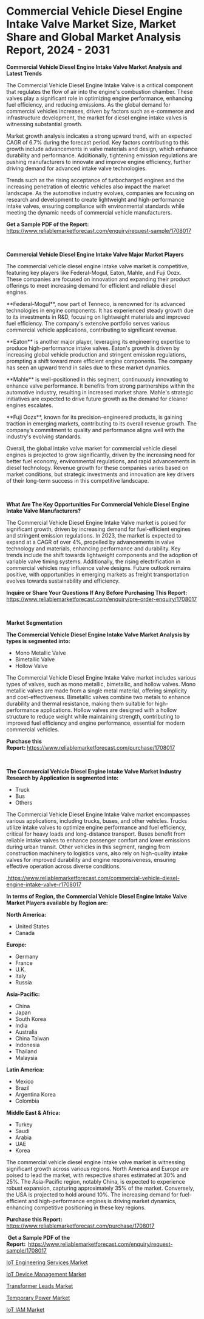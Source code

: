 <p><h1>Commercial Vehicle Diesel Engine Intake Valve Market Size, Market Share and Global Market Analysis Report, 2024 - 2031</h1></p><p><strong>Commercial Vehicle Diesel Engine Intake Valve Market Analysis and Latest Trends</strong></p>
<p><p>The Commercial Vehicle Diesel Engine Intake Valve is a critical component that regulates the flow of air into the engine's combustion chamber. These valves play a significant role in optimizing engine performance, enhancing fuel efficiency, and reducing emissions. As the global demand for commercial vehicles increases, driven by factors such as e-commerce and infrastructure development, the market for diesel engine intake valves is witnessing substantial growth.</p><p>Market growth analysis indicates a strong upward trend, with an expected CAGR of 6.7% during the forecast period. Key factors contributing to this growth include advancements in valve materials and design, which enhance durability and performance. Additionally, tightening emission regulations are pushing manufacturers to innovate and improve engine efficiency, further driving demand for advanced intake valve technologies. </p><p>Trends such as the rising acceptance of turbocharged engines and the increasing penetration of electric vehicles also impact the market landscape. As the automotive industry evolves, companies are focusing on research and development to create lightweight and high-performance intake valves, ensuring compliance with environmental standards while meeting the dynamic needs of commercial vehicle manufacturers.</p></p>
<p><strong>Get a Sample PDF of the Report:&nbsp;</strong> <a href="https://www.reliablemarketforecast.com/enquiry/request-sample/1708017?utm_campaign=1144&utm_medium=2&utm_source=Github&utm_content=ia&utm_term=07102024&utm_id=commercial-vehicle-diesel-engine-intake-valve">https://www.reliablemarketforecast.com/enquiry/request-sample/1708017</a></p>
<p>&nbsp;</p>
<p><strong>Commercial Vehicle Diesel Engine Intake Valve Major Market Players</strong></p>
<p><p>The commercial vehicle diesel engine intake valve market is competitive, featuring key players like Federal-Mogul, Eaton, Mahle, and Fuji Oozx. These companies are focused on innovation and expanding their product offerings to meet increasing demand for efficient and reliable diesel engines.</p><p>**Federal-Mogul**, now part of Tenneco, is renowned for its advanced technologies in engine components. It has experienced steady growth due to its investments in R&D, focusing on lightweight materials and improved fuel efficiency. The company's extensive portfolio serves various commercial vehicle applications, contributing to significant revenue.</p><p>**Eaton** is another major player, leveraging its engineering expertise to produce high-performance intake valves. Eaton's growth is driven by increasing global vehicle production and stringent emission regulations, prompting a shift toward more efficient engine components. The company has seen an upward trend in sales due to these market dynamics.</p><p>**Mahle** is well-positioned in this segment, continuously innovating to enhance valve performance. It benefits from strong partnerships within the automotive industry, resulting in increased market share. Mahle's strategic initiatives are expected to drive future growth as the demand for cleaner engines escalates.</p><p>**Fuji Oozx**, known for its precision-engineered products, is gaining traction in emerging markets, contributing to its overall revenue growth. The company’s commitment to quality and performance aligns well with the industry's evolving standards.</p><p>Overall, the global intake valve market for commercial vehicle diesel engines is projected to grow significantly, driven by the increasing need for better fuel economy, environmental regulations, and rapid advancements in diesel technology. Revenue growth for these companies varies based on market conditions, but strategic investments and innovation are key drivers of their long-term success in this competitive landscape.</p></p>
<p>&nbsp;</p>
<p><strong>What Are The Key Opportunities For Commercial Vehicle Diesel Engine Intake Valve Manufacturers?</strong></p>
<p><p>The Commercial Vehicle Diesel Engine Intake Valve market is poised for significant growth, driven by increasing demand for fuel-efficient engines and stringent emission regulations. In 2023, the market is expected to expand at a CAGR of over 4%, propelled by advancements in valve technology and materials, enhancing performance and durability. Key trends include the shift towards lightweight components and the adoption of variable valve timing systems. Additionally, the rising electrification in commercial vehicles may influence valve designs. Future outlook remains positive, with opportunities in emerging markets as freight transportation evolves towards sustainability and efficiency.</p></p>
<p><strong>Inquire or Share Your Questions If Any Before Purchasing This Report:</strong> <a href="https://www.reliablemarketforecast.com/enquiry/pre-order-enquiry/1708017?utm_campaign=1144&utm_medium=2&utm_source=Github&utm_content=ia&utm_term=07102024&utm_id=commercial-vehicle-diesel-engine-intake-valve">https://www.reliablemarketforecast.com/enquiry/pre-order-enquiry/1708017</a></p>
<p>&nbsp;</p>
<p><strong>Market Segmentation</strong></p>
<p><strong>The Commercial Vehicle Diesel Engine Intake Valve Market Analysis by types is segmented into:</strong></p>
<p><ul><li>Mono Metallic Valve</li><li>Bimetallic Valve</li><li>Hollow Valve</li></ul></p>
<p><p>The Commercial Vehicle Diesel Engine Intake Valve market includes various types of valves, such as mono metallic, bimetallic, and hollow valves. Mono metallic valves are made from a single metal material, offering simplicity and cost-effectiveness. Bimetallic valves combine two metals to enhance durability and thermal resistance, making them suitable for high-performance applications. Hollow valves are designed with a hollow structure to reduce weight while maintaining strength, contributing to improved fuel efficiency and engine performance, essential for modern commercial vehicles.</p></p>
<p><strong>Purchase this Report:&nbsp;</strong><a href="https://www.reliablemarketforecast.com/purchase/1708017?utm_campaign=1144&utm_medium=2&utm_source=Github&utm_content=ia&utm_term=07102024&utm_id=commercial-vehicle-diesel-engine-intake-valve">https://www.reliablemarketforecast.com/purchase/1708017</a></p>
<p>&nbsp;</p>
<p><strong>The Commercial Vehicle Diesel Engine Intake Valve Market Industry Research by Application is segmented into:</strong></p>
<p><ul><li>Truck</li><li>Bus</li><li>Others</li></ul></p>
<p><p>The Commercial Vehicle Diesel Engine Intake Valve market encompasses various applications, including trucks, buses, and other vehicles. Trucks utilize intake valves to optimize engine performance and fuel efficiency, critical for heavy loads and long-distance transport. Buses benefit from reliable intake valves to enhance passenger comfort and lower emissions during urban transit. Other vehicles in this segment, ranging from construction machinery to logistics vans, also rely on high-quality intake valves for improved durability and engine responsiveness, ensuring effective operation across diverse conditions.</p></p>
<p><a href="https://www.reliablemarketforecast.com/commercial-vehicle-diesel-engine-intake-valve-r1708017?utm_campaign=1144&utm_medium=2&utm_source=Github&utm_content=ia&utm_term=07102024&utm_id=commercial-vehicle-diesel-engine-intake-valve">&nbsp;https://www.reliablemarketforecast.com/commercial-vehicle-diesel-engine-intake-valve-r1708017</a></p>
<p><strong>In terms of Region, the Commercial Vehicle Diesel Engine Intake Valve Market Players available by Region are:</strong></p>
<p>
    <p> <strong> North America: </strong>
        <ul>
            <li>United States</li>
            <li>Canada</li>
        </ul>
        </p> 
    <p> <strong> Europe: </strong>
        <ul>
            <li>Germany</li>
            <li>France</li>
            <li>U.K.</li>
            <li>Italy</li>
            <li>Russia</li>
        </ul>
        </p> 
    <p> <strong> Asia-Pacific: </strong>
        <ul>
            <li>China</li>
            <li>Japan</li>
            <li>South Korea</li>
            <li>India</li>
            <li>Australia</li>
            <li>China Taiwan</li>
            <li>Indonesia</li>
            <li>Thailand</li>
            <li>Malaysia</li>
        </ul>
        </p> 
    <p> <strong> Latin America: </strong>
        <ul>
            <li>Mexico</li>
            <li>Brazil</li>
            <li>Argentina Korea</li>
            <li>Colombia</li>
        </ul>
        </p> 
    <p> <strong> Middle East & Africa: </strong>
        <ul>
            <li>Turkey</li>
            <li>Saudi</li>
            <li>Arabia</li>
            <li>UAE</li>
            <li>Korea</li>
        </ul>
    </p>
    </p>
<p><p>The commercial vehicle diesel engine intake valve market is witnessing significant growth across various regions. North America and Europe are poised to lead the market, with respective shares estimated at 30% and 25%. The Asia-Pacific region, notably China, is expected to experience robust expansion, capturing approximately 35% of the market. Conversely, the USA is projected to hold around 10%. The increasing demand for fuel-efficient and high-performance engines is driving market dynamics, enhancing competitive positioning in these key regions.</p></p>
<p><strong>Purchase this Report: </strong><a href="https://www.reliablemarketforecast.com/purchase/1708017?utm_campaign=1144&utm_medium=2&utm_source=Github&utm_content=ia&utm_term=07102024&utm_id=commercial-vehicle-diesel-engine-intake-valve">https://www.reliablemarketforecast.com/purchase/1708017</a></p>
<p>&nbsp;<strong>Get a Sample PDF of the Report:&nbsp;&nbsp;</strong><a href="https://www.reliablemarketforecast.com/enquiry/request-sample/1708017?utm_campaign=1144&utm_medium=2&utm_source=Github&utm_content=ia&utm_term=07102024&utm_id=commercial-vehicle-diesel-engine-intake-valve">https://www.reliablemarketforecast.com/enquiry/request-sample/1708017</a></p>
<p><strong></strong></p>
<p><p><a href="https://www.linkedin.com/pulse/global-iot-engineering-services-market-trends-forecasts-deqvf?utm_campaign=1144&utm_medium=2&utm_source=Github&utm_content=ia&utm_term=07102024&utm_id=commercial-vehicle-diesel-engine-intake-valve">IoT Engineering Services Market</a></p><p><a href="https://www.linkedin.com/pulse/market-dynamics-future-trends-global-iot-device-management-mletf?utm_campaign=1144&utm_medium=2&utm_source=Github&utm_content=ia&utm_term=07102024&utm_id=commercial-vehicle-diesel-engine-intake-valve">IoT Device Management Market</a></p><p><a href="https://issuu.com/reportprime-2/docs/transformer-leads-market-size-2030._65616037ee9f7d?utm_campaign=1144&utm_medium=2&utm_source=Github&utm_content=ia&utm_term=07102024&utm_id=commercial-vehicle-diesel-engine-intake-valve">Transformer Leads Market</a></p><p><a href="https://issuu.com/reportprime-2/docs/temporary-power-market-size-2030.pp_2c7fff18f1b53d?utm_campaign=1144&utm_medium=2&utm_source=Github&utm_content=ia&utm_term=07102024&utm_id=commercial-vehicle-diesel-engine-intake-valve">Temporary Power Market</a></p><p><a href="https://www.linkedin.com/pulse/market-leaders-laggards-global-iot-iam-trends-forecast-2ejsf?utm_campaign=1144&utm_medium=2&utm_source=Github&utm_content=ia&utm_term=07102024&utm_id=commercial-vehicle-diesel-engine-intake-valve">IoT IAM Market</a></p></p>